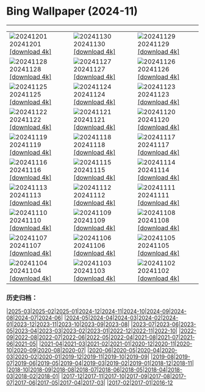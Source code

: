 # Bing Wallpaper (2024-11)
**************

<table><tr><td><img class="wallpaper" src="https://www.bing.com/th?id=OHR.FreudenbergHistoricHouses_DE-DE3863423728_1920x1080.jpg" alt="20241201"> 20241201 <a class="wallpaper_link" href="https://www.bing.com/th?id=OHR.FreudenbergHistoricHouses_DE-DE3863423728_UHD.jpg">[download 4k]</a></td><td><img class="wallpaper" src="https://www.bing.com/th?id=OHR.KilchurnAutumn_DE-DE0282904512_1920x1080.jpg" alt="20241130"> 20241130 <a class="wallpaper_link" href="https://www.bing.com/th?id=OHR.KilchurnAutumn_DE-DE0282904512_UHD.jpg">[download 4k]</a></td><td><img class="wallpaper" src="https://www.bing.com/th?id=OHR.MtStMichel_DE-DE3578803710_1920x1080.jpg" alt="20241129"> 20241129 <a class="wallpaper_link" href="https://www.bing.com/th?id=OHR.MtStMichel_DE-DE3578803710_UHD.jpg">[download 4k]</a></td></tr><tr><td><img class="wallpaper" src="https://www.bing.com/th?id=OHR.AssiniboineTS_DE-DE6120366928_1920x1080.jpg" alt="20241128"> 20241128 <a class="wallpaper_link" href="https://www.bing.com/th?id=OHR.AssiniboineTS_DE-DE6120366928_UHD.jpg">[download 4k]</a></td><td><img class="wallpaper" src="https://www.bing.com/th?id=OHR.SemoisRiver_DE-DE8856578235_1920x1080.jpg" alt="20241127"> 20241127 <a class="wallpaper_link" href="https://www.bing.com/th?id=OHR.SemoisRiver_DE-DE8856578235_UHD.jpg">[download 4k]</a></td><td><img class="wallpaper" src="https://www.bing.com/th?id=OHR.TrulliGrove_DE-DE7362573819_1920x1080.jpg" alt="20241126"> 20241126 <a class="wallpaper_link" href="https://www.bing.com/th?id=OHR.TrulliGrove_DE-DE7362573819_UHD.jpg">[download 4k]</a></td></tr><tr><td><img class="wallpaper" src="https://www.bing.com/th?id=OHR.RegensburgChristmasMarket_DE-DE8576246094_1920x1080.jpg" alt="20241125"> 20241125 <a class="wallpaper_link" href="https://www.bing.com/th?id=OHR.RegensburgChristmasMarket_DE-DE8576246094_UHD.jpg">[download 4k]</a></td><td><img class="wallpaper" src="https://www.bing.com/th?id=OHR.SonomaCoast_DE-DE6907667505_1920x1080.jpg" alt="20241124"> 20241124 <a class="wallpaper_link" href="https://www.bing.com/th?id=OHR.SonomaCoast_DE-DE6907667505_UHD.jpg">[download 4k]</a></td><td><img class="wallpaper" src="https://www.bing.com/th?id=OHR.FibonacciAloe_DE-DE3602004497_1920x1080.jpg" alt="20241123"> 20241123 <a class="wallpaper_link" href="https://www.bing.com/th?id=OHR.FibonacciAloe_DE-DE3602004497_UHD.jpg">[download 4k]</a></td></tr><tr><td><img class="wallpaper" src="https://www.bing.com/th?id=OHR.ZafraCastle_DE-DE3961546434_1920x1080.jpg" alt="20241122"> 20241122 <a class="wallpaper_link" href="https://www.bing.com/th?id=OHR.ZafraCastle_DE-DE3961546434_UHD.jpg">[download 4k]</a></td><td><img class="wallpaper" src="https://www.bing.com/th?id=OHR.LionCubs_DE-DE4457487465_1920x1080.jpg" alt="20241121"> 20241121 <a class="wallpaper_link" href="https://www.bing.com/th?id=OHR.LionCubs_DE-DE4457487465_UHD.jpg">[download 4k]</a></td><td><img class="wallpaper" src="https://www.bing.com/th?id=OHR.BeyondSaype_DE-DE4165904776_1920x1080.jpg" alt="20241120"> 20241120 <a class="wallpaper_link" href="https://www.bing.com/th?id=OHR.BeyondSaype_DE-DE4165904776_UHD.jpg">[download 4k]</a></td></tr><tr><td><img class="wallpaper" src="https://www.bing.com/th?id=OHR.GermanyEuropeanWhiteBirchAutumn_DE-DE4170358667_1920x1080.jpg" alt="20241119"> 20241119 <a class="wallpaper_link" href="https://www.bing.com/th?id=OHR.GermanyEuropeanWhiteBirchAutumn_DE-DE4170358667_UHD.jpg">[download 4k]</a></td><td><img class="wallpaper" src="https://www.bing.com/th?id=OHR.PorthcawlLighthouse_DE-DE2845400826_1920x1080.jpg" alt="20241118"> 20241118 <a class="wallpaper_link" href="https://www.bing.com/th?id=OHR.PorthcawlLighthouse_DE-DE2845400826_UHD.jpg">[download 4k]</a></td><td><img class="wallpaper" src="https://www.bing.com/th?id=OHR.RedStag_DE-DE2144943138_1920x1080.jpg" alt="20241117"> 20241117 <a class="wallpaper_link" href="https://www.bing.com/th?id=OHR.RedStag_DE-DE2144943138_UHD.jpg">[download 4k]</a></td></tr><tr><td><img class="wallpaper" src="https://www.bing.com/th?id=OHR.FrieslandNetherlands_DE-DE2101104356_1920x1080.jpg" alt="20241116"> 20241116 <a class="wallpaper_link" href="https://www.bing.com/th?id=OHR.FrieslandNetherlands_DE-DE2101104356_UHD.jpg">[download 4k]</a></td><td><img class="wallpaper" src="https://www.bing.com/th?id=OHR.YiPengLanterns_DE-DE1312879989_1920x1080.jpg" alt="20241115"> 20241115 <a class="wallpaper_link" href="https://www.bing.com/th?id=OHR.YiPengLanterns_DE-DE1312879989_UHD.jpg">[download 4k]</a></td><td><img class="wallpaper" src="https://www.bing.com/th?id=OHR.ManarolaItaly_DE-DE4688511663_1920x1080.jpg" alt="20241114"> 20241114 <a class="wallpaper_link" href="https://www.bing.com/th?id=OHR.ManarolaItaly_DE-DE4688511663_UHD.jpg">[download 4k]</a></td></tr><tr><td><img class="wallpaper" src="https://www.bing.com/th?id=OHR.KelpForest_DE-DE3474015808_1920x1080.jpg" alt="20241113"> 20241113 <a class="wallpaper_link" href="https://www.bing.com/th?id=OHR.KelpForest_DE-DE3474015808_UHD.jpg">[download 4k]</a></td><td><img class="wallpaper" src="https://www.bing.com/th?id=OHR.MoselleValleyChurchTowerFall_DE-DE0272111000_1920x1080.jpg" alt="20241112"> 20241112 <a class="wallpaper_link" href="https://www.bing.com/th?id=OHR.MoselleValleyChurchTowerFall_DE-DE0272111000_UHD.jpg">[download 4k]</a></td><td><img class="wallpaper" src="https://www.bing.com/th?id=OHR.Banff24_DE-DE3210390625_1920x1080.jpg" alt="20241111"> 20241111 <a class="wallpaper_link" href="https://www.bing.com/th?id=OHR.Banff24_DE-DE3210390625_UHD.jpg">[download 4k]</a></td></tr><tr><td><img class="wallpaper" src="https://www.bing.com/th?id=OHR.YucatanFlamingos_DE-DE2009828774_1920x1080.jpg" alt="20241110"> 20241110 <a class="wallpaper_link" href="https://www.bing.com/th?id=OHR.YucatanFlamingos_DE-DE2009828774_UHD.jpg">[download 4k]</a></td><td><img class="wallpaper" src="https://www.bing.com/th?id=OHR.MoroccoMilkyWay_DE-DE1390989732_1920x1080.jpg" alt="20241109"> 20241109 <a class="wallpaper_link" href="https://www.bing.com/th?id=OHR.MoroccoMilkyWay_DE-DE1390989732_UHD.jpg">[download 4k]</a></td><td><img class="wallpaper" src="https://www.bing.com/th?id=OHR.GlacialRivers_DE-DE4755000150_1920x1080.jpg" alt="20241108"> 20241108 <a class="wallpaper_link" href="https://www.bing.com/th?id=OHR.GlacialRivers_DE-DE4755000150_UHD.jpg">[download 4k]</a></td></tr><tr><td><img class="wallpaper" src="https://www.bing.com/th?id=OHR.CanadaWolves_DE-DE4376564886_1920x1080.jpg" alt="20241107"> 20241107 <a class="wallpaper_link" href="https://www.bing.com/th?id=OHR.CanadaWolves_DE-DE4376564886_UHD.jpg">[download 4k]</a></td><td><img class="wallpaper" src="https://www.bing.com/th?id=OHR.ShiShiBeach_DE-DE0173093107_1920x1080.jpg" alt="20241106"> 20241106 <a class="wallpaper_link" href="https://www.bing.com/th?id=OHR.ShiShiBeach_DE-DE0173093107_UHD.jpg">[download 4k]</a></td><td><img class="wallpaper" src="https://www.bing.com/th?id=OHR.LencoisMaranhao_DE-DE9846218597_1920x1080.jpg" alt="20241105"> 20241105 <a class="wallpaper_link" href="https://www.bing.com/th?id=OHR.LencoisMaranhao_DE-DE9846218597_UHD.jpg">[download 4k]</a></td></tr><tr><td><img class="wallpaper" src="https://www.bing.com/th?id=OHR.CumbriaAutumn_DE-DE9239463628_1920x1080.jpg" alt="20241104"> 20241104 <a class="wallpaper_link" href="https://www.bing.com/th?id=OHR.CumbriaAutumn_DE-DE9239463628_UHD.jpg">[download 4k]</a></td><td><img class="wallpaper" src="https://www.bing.com/th?id=OHR.YucatanBiosphere_DE-DE7980917018_1920x1080.jpg" alt="20241103"> 20241103 <a class="wallpaper_link" href="https://www.bing.com/th?id=OHR.YucatanBiosphere_DE-DE7980917018_UHD.jpg">[download 4k]</a></td><td><img class="wallpaper" src="https://www.bing.com/th?id=OHR.BisonYellowstone_DE-DE2653068985_1920x1080.jpg" alt="20241102"> 20241102 <a class="wallpaper_link" href="https://www.bing.com/th?id=OHR.BisonYellowstone_DE-DE2653068985_UHD.jpg">[download 4k]</a></td></tr></table>

### 历史归档：

|[2025-03](/../2025-03/2025-03.md)|[2025-02](/../2025-02/2025-02.md)|[2025-01](/../2025-01/2025-01.md)|[2024-12](/../2024-12/2024-12.md)|[2024-11](/2024-11.md)|[2024-10](/../2024-10/2024-10.md)|[2024-09](/../2024-09/2024-09.md)|[2024-08](/../2024-08/2024-08.md)|[2024-07](/../2024-07/2024-07.md)|[2024-06](/../2024-06/2024-06.md)|
|[2024-05](/../2024-05/2024-05.md)|[2024-04](/../2024-04/2024-04.md)|[2024-03](/../2024-03/2024-03.md)|[2024-02](/../2024-02/2024-02.md)|[2024-01](/../2024-01/2024-01.md)|[2023-12](/../2023-12/2023-12.md)|[2023-11](/../2023-11/2023-11.md)|[2023-10](/../2023-10/2023-10.md)|[2023-09](/../2023-09/2023-09.md)|[2023-08](/../2023-08/2023-08.md)|
|[2023-07](/../2023-07/2023-07.md)|[2023-06](/../2023-06/2023-06.md)|[2023-05](/../2023-05/2023-05.md)|[2023-04](/../2023-04/2023-04.md)|[2023-03](/../2023-03/2023-03.md)|[2023-02](/../2023-02/2023-02.md)|[2023-01](/../2023-01/2023-01.md)|[2022-12](/../2022-12/2022-12.md)|[2022-11](/../2022-11/2022-11.md)|[2022-10](/../2022-10/2022-10.md)|
|[2022-09](/../2022-09/2022-09.md)|[2022-08](/../2022-08/2022-08.md)|[2022-07](/../2022-07/2022-07.md)|[2022-06](/../2022-06/2022-06.md)|[2022-05](/../2022-05/2022-05.md)|[2022-04](/../2022-04/2022-04.md)|[2021-08](/../2021-08/2021-08.md)|[2021-07](/../2021-07/2021-07.md)|[2021-06](/../2021-06/2021-06.md)|[2021-05](/../2021-05/2021-05.md)|
|[2021-04](/../2021-04/2021-04.md)|[2021-03](/../2021-03/2021-03.md)|[2021-02](/../2021-02/2021-02.md)|[2021-01](/../2021-01/2021-01.md)|[2020-12](/../2020-12/2020-12.md)|[2020-11](/../2020-11/2020-11.md)|[2020-10](/../2020-10/2020-10.md)|[2020-09](/../2020-09/2020-09.md)|[2020-08](/../2020-08/2020-08.md)|[2020-07](/../2020-07/2020-07.md)|
|[2020-06](/../2020-06/2020-06.md)|[2020-05](/../2020-05/2020-05.md)|[2020-04](/../2020-04/2020-04.md)|[2020-03](/../2020-03/2020-03.md)|[2020-02](/../2020-02/2020-02.md)|[2020-01](/../2020-01/2020-01.md)|[2019-12](/../2019-12/2019-12.md)|[2019-11](/../2019-11/2019-11.md)|[2019-10](/../2019-10/2019-10.md)|[2019-09](/../2019-09/2019-09.md)|
|[2019-08](/../2019-08/2019-08.md)|[2019-07](/../2019-07/2019-07.md)|[2019-06](/../2019-06/2019-06.md)|[2019-05](/../2019-05/2019-05.md)|[2019-04](/../2019-04/2019-04.md)|[2019-03](/../2019-03/2019-03.md)|[2019-02](/../2019-02/2019-02.md)|[2019-01](/../2019-01/2019-01.md)|[2018-12](/../2018-12/2018-12.md)|[2018-11](/../2018-11/2018-11.md)|
|[2018-10](/../2018-10/2018-10.md)|[2018-09](/../2018-09/2018-09.md)|[2018-08](/../2018-08/2018-08.md)|[2018-07](/../2018-07/2018-07.md)|[2018-06](/../2018-06/2018-06.md)|[2018-05](/../2018-05/2018-05.md)|[2018-04](/../2018-04/2018-04.md)|[2018-03](/../2018-03/2018-03.md)|[2018-02](/../2018-02/2018-02.md)|[2018-01](/../2018-01/2018-01.md)|
|[2017-12](/../2017-12/2017-12.md)|[2017-11](/../2017-11/2017-11.md)|[2017-10](/../2017-10/2017-10.md)|[2017-09](/../2017-09/2017-09.md)|[2017-08](/../2017-08/2017-08.md)|[2017-07](/../2017-07/2017-07.md)|[2017-06](/../2017-06/2017-06.md)|[2017-05](/../2017-05/2017-05.md)|[2017-04](/../2017-04/2017-04.md)|[2017-03](/../2017-03/2017-03.md)|
|[2017-02](/../2017-02/2017-02.md)|[2017-01](/../2017-01/2017-01.md)|[2016-12](/../2016-12/2016-12.md)